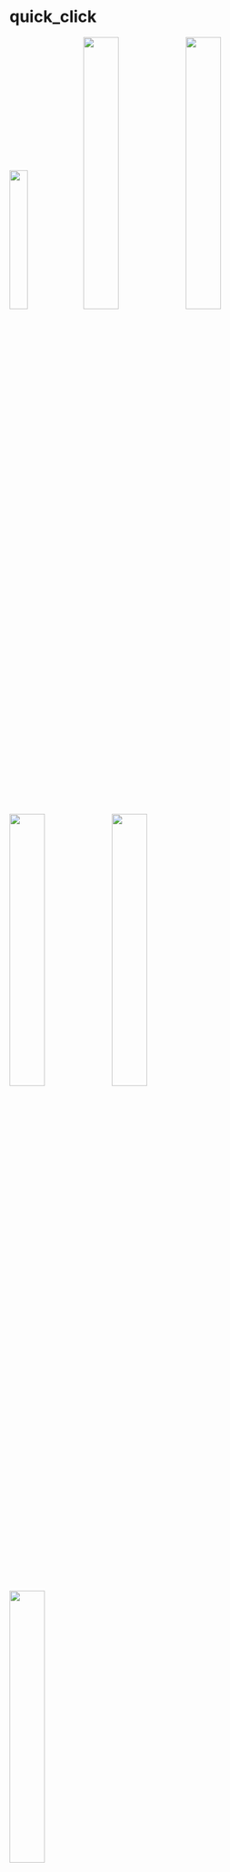 # quick_click


<p align="left" width="100%">
    <img width="25%" src= "https://firebasestorage.googleapis.com/v0/b/ebuy-1494c.appspot.com/o/Screenshot%202024-02-05%20at%206.59.59%20PM.png?alt=media&token=538ffb0c-8cd9-495f-b00f-5d75677442c4">
    <img width="35%" src= "https://firebasestorage.googleapis.com/v0/b/ebuy-1494c.appspot.com/o/Screenshot%202024-02-05%20at%207.01.01%20PM.png?alt=media&token=e6a99ddb-edee-4b60-9e96-7101385c80c5">
    <img width="35%" src= "https://firebasestorage.googleapis.com/v0/b/ebuy-1494c.appspot.com/o/Screenshot%202024-02-05%20at%207.01.26%20PM.png?alt=media&token=7c773840-e428-4a35-bca4-5948e7d4384d">
    <img width="35%" src= "https://firebasestorage.googleapis.com/v0/b/ebuy-1494c.appspot.com/o/Screenshot%202024-02-05%20at%207.02.40%20PM.png?alt=media&token=2994454a-3a24-4fce-b74a-72c2f77ba186">
    <img width="35%" src= "https://firebasestorage.googleapis.com/v0/b/ebuy-1494c.appspot.com/o/Screenshot%202024-02-05%20at%207.03.04%20PM.png?alt=media&token=254f7321-5718-459a-a6b0-b6c624e7218a">
    <img width="35%" src= "https://firebasestorage.googleapis.com/v0/b/ebuy-1494c.appspot.com/o/Screenshot%202024-02-05%20at%207.04.14%20PM.png?alt=media&token=30302538-3310-4650-b8bb-7871de940bbe">
</p>

